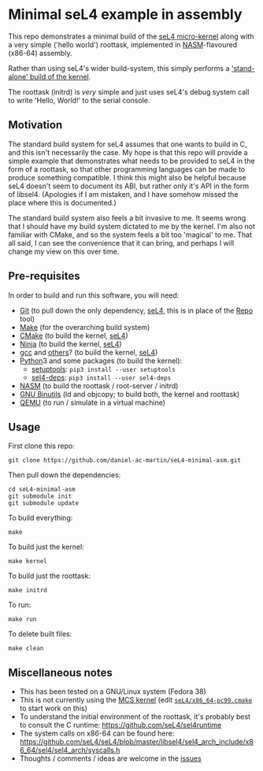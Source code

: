 Minimal seL4 example in assembly
================================

This repo demonstrates a minimal build of the [seL4 micro-kernel] along
with a very simple ('hello world') roottask, implemented in
[NASM]-flavoured (x86-64) assembly.

Rather than using seL4's wider build-system, this simply performs a
['stand-alone' build of the kernel].

The roottask (initrd) is _very_ simple and just uses seL4's debug
system call to write 'Hello, World!' to the serial console.


Motivation
----------

The standard build system for seL4 assumes that one wants to build in C,
and this isn't necessarily the case. My hope is that this repo will
provide a simple example that demonstrates what needs to be provided to
seL4 in the form of a roottask, so that other programming languages can
be made to produce something compatible. I think this might also be
helpful because seL4 doesn't seem to document its ABI, but rather only
it's API in the form of libsel4. (Apologies if I am mistaken, and I have
somehow missed the place where this is documented.)

The standard build system also feels a bit invasive to me. It seems
wrong that I should have my build system dictated to me by the kernel.
I'm also not familiar with CMake, and so the system feels a bit too
'magical' to me. That all said, I can see the convenience that it can
bring, and perhaps I will change my view on this over time.


Pre-requisites
--------------

In order to build and run this software, you will need:
- [Git]  (to pull down the only dependency, [seL4], this is in place of
  the [Repo] tool)
- [Make]  (for the overarching build system)
- [CMake]  (to build the kernel, [seL4])
- [Ninja]  (to build the kernel, [seL4])
- [gcc] and [others]?  (to build the kernel, [seL4])
- [Python]3 and some packages (to build the kernel):
  - [setuptools]: `pip3 install --user setuptools`
  - [sel4-deps]: `pip3 install --user sel4-deps`
- [NASM]  (to build the roottask / root-server / initrd)
- [GNU Binutils]  (ld and objcopy; to build both, the kernel and
  roottask)
- [QEMU]  (to run / simulate in a virtual machine)


Usage
-----

First clone this repo:
```shell
git clone https://github.com/daniel-ac-martin/seL4-minimal-asm.git
```

Then pull down the dependencies:
```shell
cd seL4-minimal-asm
git submodule init
git submodule update
```

To build everything:
```shell
make
```

To build just the kernel:
```shell
make kernel
```

To build just the roottask:
```shell
make initrd
```

To run:
```shell
make run
```

To delete built files:
```shell
make clean
```


Miscellaneous notes
-------------------

- This has been tested on a GNU/Linux system (Fedora 38)
- This is not currently using the [MCS kernel]  (edit [`seL4/x86_64-pc99.cmake`](seL4/x86_64-pc99.cmake) to start work on this)
- To understand the initial environment of the roottask, it's probably best to consult the C runtime: https://github.com/seL4/sel4runtime
- The system calls on x86-64 can be found here: https://github.com/seL4/seL4/blob/master/libsel4/sel4_arch_include/x86_64/sel4/sel4_arch/syscalls.h
- Thoughts / comments / ideas are welcome in the [issues]


[seL4 micro-kernel]: https://sel4.systems/
[NASM]: https://www.nasm.us/
['stand-alone' build of the kernel]: https://docs.sel4.systems/projects/buildsystem/standalone.html
[Git]: https://git-scm.com/
[seL4]: https://sel4.systems/
[Repo]: https://source.android.com/docs/setup/download#repo
[Make]: https://www.gnu.org/software/make/
[CMake]: https://cmake.org/
[Ninja]: https://ninja-build.org/
[gcc]: https://gcc.gnu.org/
[others]: https://docs.sel4.systems/projects/buildsystem/host-dependencies.html#base-build-dependencies
[Python]: https://www.python.org/
[setuptools]: https://pypi.org/project/setuptools/
[sel4-deps]: https://pypi.org/project/sel4-deps/
[GNU Binutils]: https://www.gnu.org/software/binutils/
[QEMU]: https://www.qemu.org/
[MCS kernel]: https://docs.sel4.systems/Tutorials/mcs.html
[issues]: https://github.com/daniel-ac-martin/seL4-minimal-asm/issues

